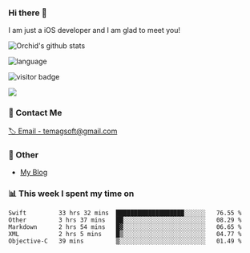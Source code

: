 ### Hi there 👋

I am just a iOS developer and I am glad to meet you!

![Orchid's github stats](https://github-readme-stats.vercel.app/api?username=orchid-bloom&&show_icons=true&&title_color=1abc9c&&icon_color=1abc9c)

![language](https://github-readme-stats.vercel.app/api/top-langs/?username=orchid-bloom&hide_langs_below=1&theme=default&line_height=27&layout=compact)

![visitor badge](https://visitor-badge.laobi.icu/badge?page_id=orchid-bloom)
     
<a title="Hits" target="_blank" href="https://github.com/orchid-bloom"><img src="https://hits.b3log.org/orchid-bloom/orchid-bloom.svg"></a>



### 📮 Contact Me

[🏷 Email - temagsoft@gmail.com](mailto:temagsoft@gmail.com)


### 🤪 Other

- [My Blog](https://www.jianshu.com/u/fb6c72d338f8)

### 📊 This week I spent my time on

<!--START_SECTION:waka-->
```text
Swift         33 hrs 32 mins  ███████████████████░░░░░░   76.55 % 
Other         3 hrs 37 mins   ██░░░░░░░░░░░░░░░░░░░░░░░   08.29 % 
Markdown      2 hrs 54 mins   █▓░░░░░░░░░░░░░░░░░░░░░░░   06.65 % 
XML           2 hrs 5 mins    █▒░░░░░░░░░░░░░░░░░░░░░░░   04.77 % 
Objective-C   39 mins         ▒░░░░░░░░░░░░░░░░░░░░░░░░   01.49 % 
```
<!--END_SECTION:waka-->

